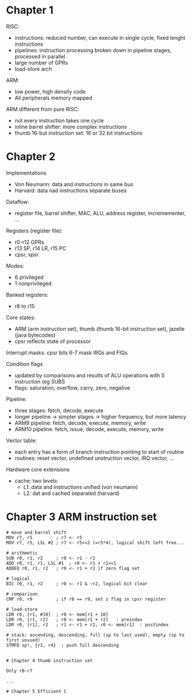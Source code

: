 
# Chapter 1

RISC:
* instructions: reduced number, can execute in single cycle, fixed lenght instructions
* pipelines: instruction processing broken down in pipeline stages, processed in parallel
* large number of GPRs
* load-store arch

ARM: 
* low power, high density code
* All peripherals memory mapped

ARM different from pure RISC:
* not every instruction takes one cycle
* inline barrel shifter: more complex instructions
* thumb 16-but instruction set: 16 or 32 bit instructions



# Chapter 2

Implementations
* Von Neumann: data and instructions in same bus
* Harvard: data nad instructions separate buses

Dataflow:
* register file, barrel shifter, MAC, ALU, address register, incremementer, ...

Registers (register file):
* r0-r12 GPRs
* r13 SP, r14 LR, r15 PC
* cpsr, spsr

Modes:
* 6 privileged
* 1 nonprivileged

Banked registers:
* r8 to r15

Core states:
* ARM (arm instruction set), thumb (thumb 16-bit instruction set), jazelle (java bytecodes)
* cpsr reflects state of processor

Interrupt masks: cpsr bits 6-7 mask IRQs and FIQs

Condition flags
* updated by comparisons and results of ALU operations with S instruction (eg SUBS
* flags: saturation, overflow, carry, zero, negative

Pipeline:
* three stages: fetch, decode, execute
* longer pipeline -> simpler stages -> higher frequency, but more latency
* ARM9 pipeline: fetch, decode, execute, memory, write
* ARM10 pipeline: fetch, issue, decode, execute, memory, write

Vector table: 
* each entry has a form of branch instruction pointing to start of routine
* routines: reset vector, undefined unstruction vector, IRQ vector, ...

Hardware core extensions
* cache: two levels:
    * L1: data and instructions unified (von neumann)
    * L2: dat and cached separated (harvard)



# Chapter 3 ARM instruction set

```
# move and barrel shift
MOV r7, r5         ; r7 <- r5
MOV r7, r5, LSL #2 ; r7 <- r5<<2 (=r5*4), logical shift left free...

# arithmetic
SUB r0, r1, r2     ; r0 <- r1 - r2
ADD r0, r1, r1, LSL #1  ; r0 <- r1 + r1<<1
ADDEQ r0, r1, r2   ; r0 <- r1 + r2 if zero flag set

# logical
BIC r0, r1, r2     ; r0 <- r1 & ~r2, logical bit clear

# comparison
CMP r0, r9         ; if r0 == r9, set z flag in cpsr register

# load-store
LDR r0, [r1, #10]  ; r0 <- mem[r1 + 10]
LDR r0, [r1, r2]   ; r0 <- mem[r1 + r2]   : preindex
LDR r0, [r1], r2   ; r1 <- r1 + r2, r0 <- mem[r1]  : postindex

# stack: ascending, descending, full (sp to last used), empty (sp to first unused)
STMFD sp!, {r1, r4}  ; push full descending


# Chapter 4 thumb instruction set

Only r0-r7

...

# Chapter 5 Efficient C
```
